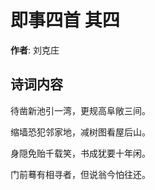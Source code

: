 # 即事四首  其四

**作者**: 刘克庄

## 诗词内容

待凿新池引一湾，更规高阜敞三间。

缩墙恐犯邻家地，减树图看屋后山。

身隠免贻千载笑，书成犹要十年闲。

门前蓦有相寻者，但说翁今怕往还。

